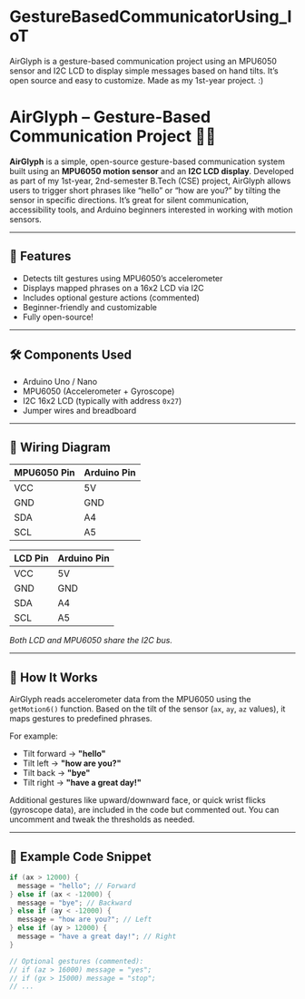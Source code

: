 # GestureBasedCommunicatorUsing_IoT
AirGlyph is a gesture-based communication project using an MPU6050 sensor and I2C LCD to display simple messages based on hand tilts.  It’s open source and easy to customize. Made as my 1st-year project. :)

# AirGlyph – Gesture-Based Communication Project 🤝✨

**AirGlyph** is a simple, open-source gesture-based communication system built using an **MPU6050 motion sensor** and an **I2C LCD display**. Developed as part of my 1st-year, 2nd-semester B.Tech (CSE) project, AirGlyph allows users to trigger short phrases like “hello” or “how are you?” by tilting the sensor in specific directions. It’s great for silent communication, accessibility tools, and Arduino beginners interested in working with motion sensors.

---

## 🚀 Features

- Detects tilt gestures using MPU6050’s accelerometer
- Displays mapped phrases on a 16x2 LCD via I2C
- Includes optional gesture actions (commented)
- Beginner-friendly and customizable
- Fully open-source!

---

## 🛠️ Components Used

- Arduino Uno / Nano
- MPU6050 (Accelerometer + Gyroscope)
- I2C 16x2 LCD (typically with address `0x27`)
- Jumper wires and breadboard

---

## 🔌 Wiring Diagram

| MPU6050 Pin | Arduino Pin |
|-------------|-------------|
| VCC         | 5V          |
| GND         | GND         |
| SDA         | A4          |
| SCL         | A5          |

| LCD Pin     | Arduino Pin |
|-------------|-------------|
| VCC         | 5V          |
| GND         | GND         |
| SDA         | A4          |
| SCL         | A5          |

*Both LCD and MPU6050 share the I2C bus.*

---

## 📄 How It Works

AirGlyph reads accelerometer data from the MPU6050 using the `getMotion6()` function. Based on the tilt of the sensor (`ax`, `ay`, `az` values), it maps gestures to predefined phrases.

For example:

- Tilt forward → **"hello"**
- Tilt left → **"how are you?"**
- Tilt back → **"bye"**
- Tilt right → **"have a great day!"**

Additional gestures like upward/downward face, or quick wrist flicks (gyroscope data), are included in the code but commented out. You can uncomment and tweak the thresholds as needed.

---

## 🧠 Example Code Snippet

```cpp
if (ax > 12000) {
  message = "hello"; // Forward
} else if (ax < -12000) {
  message = "bye"; // Backward
} else if (ay < -12000) {
  message = "how are you?"; // Left
} else if (ay > 12000) {
  message = "have a great day!"; // Right
}

// Optional gestures (commented):
// if (az > 16000) message = "yes";
// if (gx > 15000) message = "stop";
// ...
